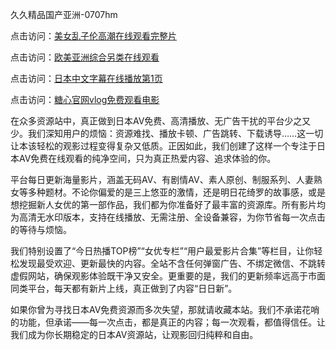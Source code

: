 久久精品国产亚洲-0707hm


点击访问：<a href="https://gfd-5xg.pages.dev/">美女乱子伦高潮在线观看完整片</a>

点击访问：<a href="https://gfd-5xg.pages.dev/">欧美亚洲综合另类在线观看</a>

点击访问：<a href="https://gfd-5xg.pages.dev/">日本中文字幕在线播放第1页</a>

点击访问：<a href="https://gfd-5xg.pages.dev/">糖心官网vlog免费观看电影</a>


在众多资源站中，真正做到日本AV免费、高清播放、无广告干扰的平台少之又少。我们深知用户的烦恼：资源难找、播放卡顿、广告跳转、下载诱导……这一切让本该轻松的观影过程变得复杂又低质。正因如此，我们创建了这样一个专注于日本AV免费在线观看的纯净空间，只为真正热爱内容、追求体验的你。

平台每日更新海量影片，涵盖无码AV、有剧情AV、素人原创、制服系列、人妻熟女等多种题材。不论你偏爱的是三上悠亚的激情，还是明日花绮罗的故事感，或是想挖掘新人女优的第一部作品，我们都为你准备好了最丰富的资源库。所有影片均为高清无水印版本，支持在线播放、无需注册、全设备兼容，为你节省每一次点击的等待与烦恼。

我们特别设置了“今日热播TOP榜”“女优专栏”“用户最爱影片合集”等栏目，让你轻松发现最受欢迎、更新最快的内容。全站不含任何弹窗广告、不绑定微信、不跳转虚假网站，确保观影体验既干净又安全。更重要的是，我们的更新频率远高于市面同类平台，每天都有新片上线，真正做到了内容“日日新”。

如果你曾为寻找日本AV免费资源而多次失望，那就请收藏本站。我们不承诺花哨的功能，但承诺——每一次点击，都是真正的内容；每一次观看，都值得信任。让我们成为你长期稳定的日本AV资源站，让观影回归纯粹和自由。


<span style="display:none;">[Canonical link](https://github.com/nn55236/54503 ）</span>
